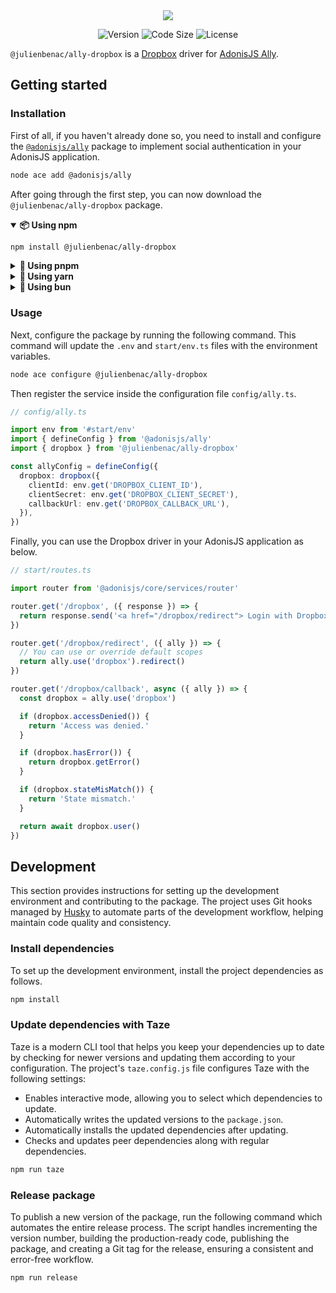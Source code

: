 <div align="center">
  <img src="https://github.com/user-attachments/assets/13fe5c8d-4e0b-4131-8f1b-bdaffa84a574" />
</div>

<div align="center">

![Version](https://img.shields.io/npm/v/@julienbenac/ally-dropbox?style=for-the-badge&colorA=4c566a&colorB=5382a1&logo=npm&logoColor=white)
![Code Size](https://img.shields.io/github/languages/code-size/julienbenac/ally-dropbox?style=for-the-badge&colorA=4c566a&colorB=ebcb8b&logo=github&logoColor=white)
![License](https://img.shields.io/github/license/julienbenac/ally-dropbox?style=for-the-badge&colorA=4c566a&colorB=a3be8c)

</div>

`@julienbenac/ally-dropbox` is a [Dropbox](https://www.dropbox.com) driver for [AdonisJS Ally](https://docs.adonisjs.com/guides/authentication/social-authentication).

## Getting started

### Installation

First of all, if you haven't already done so, you need to install and configure the [`@adonisjs/ally`](https://www.npmjs.com/package/@adonisjs/ally) package to implement social authentication in your AdonisJS application.

```bash
node ace add @adonisjs/ally
```

After going through the first step, you can now download the `@julienbenac/ally-dropbox` package.

<details open>
  <summary><strong>📦 Using npm</strong></summary>

```bash
npm install @julienbenac/ally-dropbox
```

</details>

<details>
  <summary><strong>🚀 Using pnpm</strong></summary>

```bash
pnpm add @julienbenac/ally-dropbox
```

</details>

<details>
  <summary><strong>🧶 Using yarn</strong></summary>

```bash
yarn add @julienbenac/ally-dropbox
```

</details>

<details>
  <summary><strong>🥟 Using bun</strong></summary>

```bash
bun add @julienbenac/ally-dropbox
```

</details>

### Usage

Next, configure the package by running the following command. This command will update the `.env` and `start/env.ts` files with the environment variables.

```bash
node ace configure @julienbenac/ally-dropbox
```

Then register the service inside the configuration file `config/ally.ts`.

```ts
// config/ally.ts

import env from '#start/env'
import { defineConfig } from '@adonisjs/ally'
import { dropbox } from '@julienbenac/ally-dropbox'

const allyConfig = defineConfig({
  dropbox: dropbox({
    clientId: env.get('DROPBOX_CLIENT_ID'),
    clientSecret: env.get('DROPBOX_CLIENT_SECRET'),
    callbackUrl: env.get('DROPBOX_CALLBACK_URL'),
  }),
})
```

Finally, you can use the Dropbox driver in your AdonisJS application as below.

```ts
// start/routes.ts

import router from '@adonisjs/core/services/router'

router.get('/dropbox', ({ response }) => {
  return response.send('<a href="/dropbox/redirect"> Login with Dropbox </a>')
})

router.get('/dropbox/redirect', ({ ally }) => {
  // You can use or override default scopes
  return ally.use('dropbox').redirect()
})

router.get('/dropbox/callback', async ({ ally }) => {
  const dropbox = ally.use('dropbox')

  if (dropbox.accessDenied()) {
    return 'Access was denied.'
  }

  if (dropbox.hasError()) {
    return dropbox.getError()
  }

  if (dropbox.stateMisMatch()) {
    return 'State mismatch.'
  }

  return await dropbox.user()
})
```

## Development

This section provides instructions for setting up the development environment and contributing to the package. The project uses Git hooks managed by [Husky](https://typicode.github.io/husky) to automate parts of the development workflow, helping maintain code quality and consistency.

### Install dependencies

To set up the development environment, install the project dependencies as follows.

```bash
npm install
```

### Update dependencies with Taze

Taze is a modern CLI tool that helps you keep your dependencies up to date by checking for newer versions and updating them according to your configuration. The project's `taze.config.js` file configures Taze with the following settings:

- Enables interactive mode, allowing you to select which dependencies to update.
- Automatically writes the updated versions to the `package.json`.
- Automatically installs the updated dependencies after updating.
- Checks and updates peer dependencies along with regular dependencies.

```bash
npm run taze
```

### Release package

To publish a new version of the package, run the following command which automates the entire release process. The script handles incrementing the version number, building the production-ready code, publishing the package, and creating a Git tag for the release, ensuring a consistent and error-free workflow.

```bash
npm run release
```
